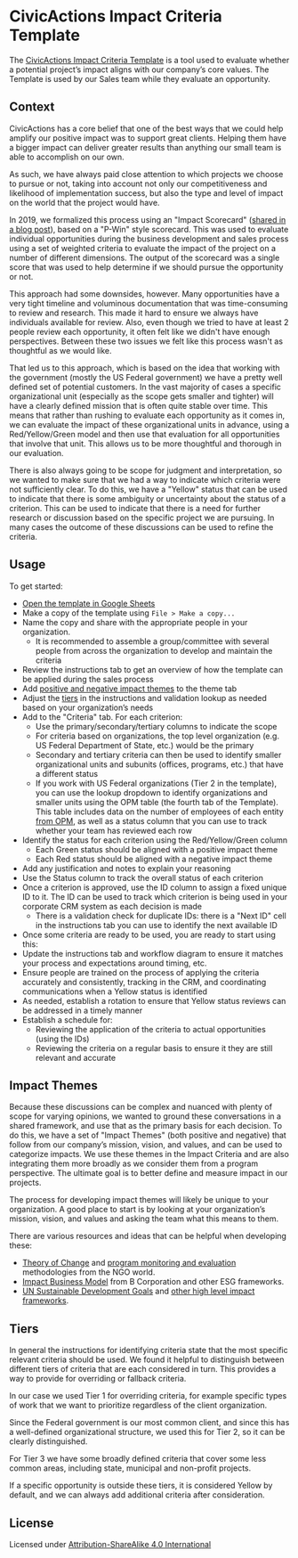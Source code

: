 # CivicActions Impact Criteria Template

The [CivicActions Impact Criteria Template](https://docs.google.com/spreadsheets/d/1J1Mxi3FKaHKZ3mGoN-a0a_e3OgLYNdCEh4kFMNsLO3I/edit) is a tool used to evaluate whether a potential project’s impact aligns with our company’s core values. The Template is used by our Sales team while they evaluate an opportunity.

## Context

CivicActions has a core belief that one of the best ways that we could help amplify our positive impact was to support great clients. Helping them have a bigger impact can deliver greater results than anything our small team is able to accomplish on our own.

As such, we have always paid close attention to which projects we choose to pursue or not, taking into account not only our competitiveness and likelihood of implementation success, but also the type and level of impact on the world that the project would have.

In 2019, we formalized this process using an "Impact Scorecard" ([shared in a blog post](https://medium.com/civicactions/what-fierce-openness-can-do-for-government-dd1d3ed518af)), based on a "P-Win" style scorecard. This was used to evaluate individual opportunities during the business development and sales process using a set of weighted criteria to evaluate the impact of the project on a number of different dimensions. The output of the scorecard was a single score that was used to help determine if we should pursue the opportunity or not.

This approach had some downsides, however. Many opportunities have a very tight timeline and voluminous documentation that was time-consuming to review and research. This made it hard to ensure we always have individuals available for review. Also, even though we tried to have at least 2 people review each opportunity, it often felt like we didn't have enough perspectives. Between these two issues we felt like this process wasn't as thoughtful as we would like.

That led us to this approach, which is based on the idea that working with the government (mostly the US Federal government) we have a pretty well defined set of potential customers. In the vast majority of cases a specific organizational unit (especially as the scope gets smaller and tighter) will have a clearly defined mission that is often quite stable over time. This means that rather than rushing to evaluate each opportunity as it comes in, we can evaluate the impact of these organizational units in advance, using a Red/Yellow/Green model and then use that evaluation for all opportunities that involve that unit. This allows us to be more thoughtful and thorough in our evaluation.

There is also always going to be scope for judgment and interpretation, so we wanted to make sure that we had a way to indicate which criteria were not sufficiently clear. To do this, we have a "Yellow" status that can be used to indicate that there is some ambiguity or uncertainty about the status of a criterion. This can be used to indicate that there is a need for further research or discussion based on the specific project we are pursuing. In many cases the outcome of these discussions can be used to refine the criteria.

## Usage

To get started:

- [Open the template in Google Sheets](https://docs.google.com/spreadsheets/d/1J1Mxi3FKaHKZ3mGoN-a0a_e3OgLYNdCEh4kFMNsLO3I/edit)
- Make a copy of the template using `File > Make a copy...`
- Name the copy and share with the appropriate people in your organization.
  - It is recommended to assemble a group/committee with several people from across the organization to develop and maintain the criteria
- Review the instructions tab to get an overview of how the template can be applied during the sales process
- Add [positive and negative impact themes](#impact-themes) to the theme tab
- Adjust the [tiers](#tiers) in the instructions and validation lookup as needed based on your organization’s needs
- Add to the "Criteria" tab. For each criterion:
  - Use the primary/secondary/tertiary columns to indicate the scope
  - For criteria based on organizations, the top level organization (e.g. US Federal Department of State, etc.) would be the primary
  - Secondary and tertiary criteria can then be used to identify smaller organizational units and subunits (offices, programs, etc.) that have a different status
  - If you work with US Federal organizations (Tier 2 in the template), you can use the lookup dropdown to identify organizations and smaller units using the OPM table (the fourth tab of the Template). This table includes data on the number of employees of each entity [from OPM](https://www.opm.gov/about-us/open-government/Data/Apps/Agencies/), as well as a status column that you can use to track whether your team has reviewed each row
- Identify the status for each criterion using the Red/Yellow/Green column
  - Each Green status should be aligned with a positive impact theme
  - Each Red status should be aligned with a negative impact theme
- Add any justification and notes to explain your reasoning
- Use the Status column to track the overall status of each criterion
- Once a criterion is approved, use the ID column to assign a fixed unique ID to it. The ID can be used to track which criterion is being used in your corporate CRM system as each decision is made
  - There is a validation check for duplicate IDs: there is a "Next ID" cell in the instructions tab you can use to identify the next available ID
- Once some criteria are ready to be used, you are ready to start using this:
- Update the instructions tab and workflow diagram to ensure it matches your process and expectations around timing, etc.
- Ensure people are trained on the process of applying the criteria accurately and consistently, tracking in the CRM, and coordinating communications when a Yellow status is identified
- As needed, establish a rotation to ensure that Yellow status reviews can be addressed in a timely manner
- Establish a schedule for:
  - Reviewing the application of the criteria to actual opportunities (using the IDs)
  - Reviewing the criteria on a regular basis to ensure it they are still relevant and accurate

## Impact Themes

Because these discussions can be complex and nuanced with plenty of scope for varying opinions, we wanted to ground these conversations in a shared framework, and use that as the primary basis for each decision. To do this, we have a set of "Impact Themes" (both positive and negative) that follow from our company’s mission, vision, and values, and can be used to categorize impacts. We use these themes in the Impact Criteria and are also integrating them more broadly as we consider them from a program perspective. The ultimate goal is to better define and measure impact in our projects.

The process for developing impact themes will likely be unique to your organization. A good place to start is by looking at your organization’s mission, vision, and values and asking the team what this means to them.

There are various resources and ideas that can be helpful when developing these:

- [Theory of Change](https://en.wikipedia.org/wiki/Theory_of_change) and [program monitoring and evaluation](https://www.betterevaluation.org/frameworks-guides/rainbow-framework) methodologies from the NGO world.
- [Impact Business Model](https://kb.bimpactassessment.net/support/solutions/articles/43000574685-what-are-impact-business-models-) from B Corporation and other ESG frameworks.
- [UN Sustainable Development Goals](https://sdgs.un.org/goals) and [other high level impact frameworks](https://www.globalreporting.org/goals-and-targets-database/).

## Tiers

In general the instructions for identifying criteria state that the most specific relevant criteria should be used. We found it helpful to distinguish between different tiers of criteria that are each considered in turn. This provides a way to provide for overriding or fallback criteria.

In our case we used Tier 1 for overriding criteria, for example specific types of work that we want to prioritize regardless of the client organization.

Since the Federal government is our most common client, and since this has a well-defined organizational structure, we used this for Tier 2, so it can be clearly distinguished.

For Tier 3 we have some broadly defined criteria that cover some less common areas, including state, municipal and non-profit projects.

If a specific opportunity is outside these tiers, it is considered Yellow by default, and we can always add additional criteria after consideration.

## License

Licensed under [Attribution-ShareAlike 4.0 International](http://creativecommons.org/licenses/by-sa/4.0/)
